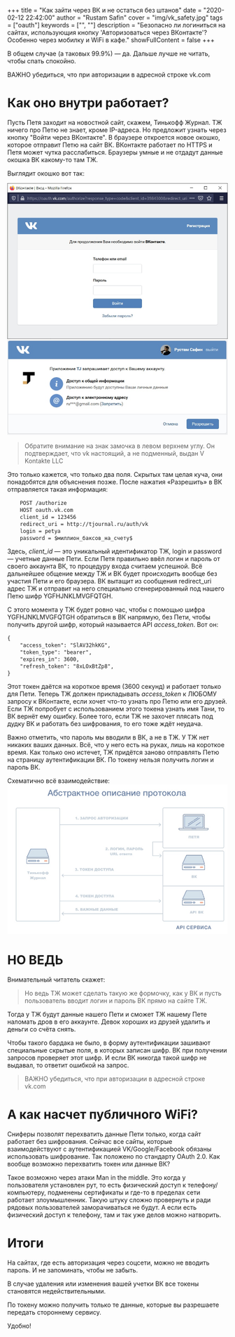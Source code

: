 +++
title = "Как зайти через ВК и не остаться без штанов"
date = "2020-02-12 22:42:00"
author = "Rustam Safin"
cover = "img/vk_safety.jpg"
tags = ["oauth"]
keywords = ["", ""]
description = "Безопасно ли логиниться на сайтах, использующия кнопку 'Авторизоваться через ВКонтакте'? Особенно через мобилку и WiFi в кафе."
showFullContent = false
+++

В общем случае (а таковых 99.9%) — да. Дальше лучше не читать, чтобы спать спокойно.

ВАЖНО убедиться, что при авторизации в адресной строке vk.com

# Как оно внутри работает?

Пусть Петя заходит на новостной сайт, скажем, Тинькофф Журнал. ТЖ ничего про Петю не знает, кроме IP-адреса. Но предложит узнать через кнопку "Войти через ВКонтакте". В браузере откроется новое окошко, которое отправит Петю на сайт ВК. ВКонтакте работает по HTTPS и Петя может чутка расслабиться. Браузеры умные и не отдадут данные окошка ВК какому-то там ТЖ.

Выглядит окошко вот так:

![](/img/login_tj_1.jpg)
![](/img/login_tj_2.jpg)

> Обратите внимание на знак замочка в левом верхнем углу. Он подтверждает, что vk настоящий, а не подменный, выдан V Kontakte LLC

Это только кажется, что только два поля. Скрытых там целая куча, они понадобятся для объяснения позже. После нажатия «Разрешить» в ВК отправляется такая информация:

```
    POST /authorize
    HOST oauth.vk.com
    client_id = 123456
    redirect_uri = http://tjournal.ru/auth/vk
    login = petya
    password = $миллион_баксов_на_счету$
```

Здесь, *client_id* — это уникальный идентификатор ТЖ, login и password — учетные данные Пети. Если Петя правильно ввёл логин и пароль от своего аккаунта ВК, то процедуру входа считаем успешной. Всё дальнейшее общение между ТЖ и ВК будет происходить вообще без участия Пети и его браузера. ВК вытащит из сообщения redirect_uri адрес ТЖ и отправит на него специально сгенерированный под нашего Петю шифр YGFHJNKLMVGFQTGH.

С этого момента у ТЖ будет ровно час, чтобы с помощью шифра YGFHJNKLMVGFQTGH обратиться в ВК напрямую, без Пети, чтобы получить другой шифр, который называется API *access_token*. Вот он:

```
{
    "access_token": "SlAV32hkKG",
    "token_type": "bearer",
    "expires_in": 3600,
    "refresh_token": "8xLOxBtZp8",
}
```

Этот токен даётся на короткое время (3600 секунд) и работает только для Пети. Теперь ТЖ должен прикладывать *access_token* к ЛЮБОМУ запросу к ВКонтакте, если хочет что-то узнать про Петю или его друзей. Если ТЖ попробует с использованием этого токена узнать имя Тани, то ВК вернёт ему ошибку. Более того, если ТЖ не захочет плясать под дудку ВК и работать без шифрования, то его тоже ждёт неудача.

Важно отметить, что пароль мы вводили в ВК, а не в ТЖ. У ТЖ нет никаких ваших данных. Всё, что у него есть на руках, лишь на короткое время. Как только оно истечет, ТЖ придётся заново отправлять Петю на страницу аутентификации ВК. По токену нельзя получить логин и пароль ВК.

Схематично всё взаимодействие:
![](/img/oauth_schema.jpg)


# НО ВЕДЬ

Внимательный читатель скажет:

>    Но ведь ТЖ может сделать такую же формочку, как у ВК и пусть пользователь вводит логин и пароль ВК прямо на сайте ТЖ.

Тогда у ТЖ будут данные нашего Пети и сможет ТЖ нашему Пете наломать дров в его аккаунте. Девок хороших из друзей удалить и деньги со счёта снять.

Чтобы такого бардака не было, в форму аутентификации зашивают специальные скрытые поля, в которых записан шифр. ВК при получении запросов проверяет этот шифр. И если ВК никогда такой шифр не выдавал, то ответит ошибкой на запрос.

> ВАЖНО убедиться, что при авторизации в адресной строке vk.com

# А как насчет публичного WiFi?

Сниферы позволят перехватить данные Пети только, когда сайт работает без шифрования. Сейчас все сайты, которые взаимодействуют с аутентификацией VK/Google/Facebook обязаны использовать шифрование. Так положено по стандарту OAuth 2.0.
Как вообще возможно перехватить токен или данные ВК?

Такое возможно через атаки Man in the middle. Это когда у пользователя установлен рут, то есть физический доступ к телефону/компьютеру, подменены сертификаты и где-то в пределах сети работает злоумышленник. Такую штуку сложно провернуть и ради рядовых пользователей заморачиваться не будут. А если есть физический доступ к телефону, там и так уже делов можно натворить.

# Итоги

На сайтах, где есть авторизация через соцсети, можно не вводить пароль. И не запоминать, чтобы не забыть.

В случае удаления или изменения вашей учетки ВК все токены становятся недействительными.

По токену можно получить только те данные, которые вы разрешаете передать стороннему сервису.

Удобно!